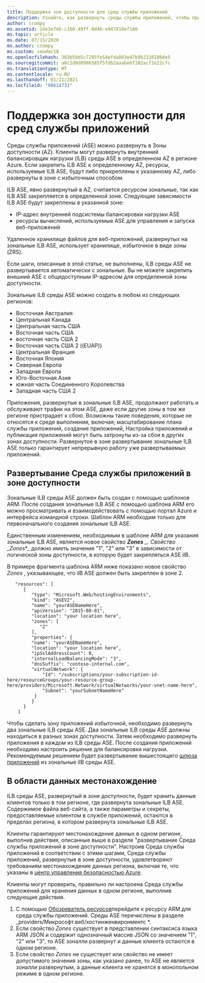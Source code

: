 ```yaml
---
title: Поддержка зон доступности для сред службы приложений
description: Узнайте, как развернуть среды службы приложений, чтобы приложения были избыточными в зоне.
author: ccompy
ms.assetid: 24e3e7eb-c160-49ff-8d46-e947818ef186
ms.topic: article
ms.date: 07/15/2020
ms.author: ccompy
ms.custom: seodec18
ms.openlocfilehash: 383b5bb5c7295fe54efda883e47b9b2338286de5
ms.sourcegitcommit: a0c1d0d0906585f5fdb2aaabe6f202acf2e22cfc
ms.translationtype: MT
ms.contentlocale: ru-RU
ms.lasthandoff: 01/21/2021
ms.locfileid: "98624731"
---
```

# <a name="availability-zone-support-for-app-service-environments"></a>Поддержка зон доступности для сред службы приложений

Среды службы приложений (ASE) можно развернуть в Зоны доступности (AZ).  Клиенты могут развернуть внутренний балансировщик нагрузки (ILB) среды ASE в определенном AZ в регионе Azure. Если закрепить ILB ASE к определенному AZ, ресурсы, используемые ILB ASE, будут либо прикреплены к указанному AZ, либо развернуты в зоне с избыточным способом.  

ILB ASE, явно развернутый в AZ, считается ресурсом зональные, так как ILB ASE закрепляется в определенной зоне. Следующие зависимости ILB ASE будут закреплены в указанной зоне:

- IP-адрес внутренней подсистемы балансировки нагрузки ASE
- ресурсы вычислений, используемые ASE для управления и запуска веб-приложений

Удаленное хранилище файлов для веб-приложений, развернутых на зональные ILB ASE, использует хранилище, избыточное в виде зоны (ZRS).

Если шаги, описанные в этой статье, не выполнены, ILB среды ASE не развертывается автоматически с зональные. Вы не можете закрепить внешний ASE с общедоступным IP-адресом для определенной зоны доступности. 

Зональные ILB среды ASE можно создать в любом из следующих регионов:

- Восточная Австралия
- Центральная Канада
- Центральная часть США
- Восточная часть США
- восточная часть США 2
- Восточная часть США 2 ((EUAP))
- Центральная Франция 
- Восточная Япония
- Северная Европа
- Западная Европа
- Юго-Восточная Азия
- южная часть Соединенного Королевства
- Западная часть США 2

Приложения, развернутые в зональные ILB ASE, продолжают работать и обслуживают трафик на этом ASE, даже если другие зоны в том же регионе пристрадает к сбою.  Возможны такие поведения, которые не относятся к среде выполнения, включая; масштабирование плана службы приложений, создание приложений, Настройка приложений и публикация приложений могут быть затронуты из-за сбоя в других зонах доступности. Развернутое в зоне развертывание зональные ILB ASE только гарантирует непрерывную работу уже развертываемых приложений.

## <a name="how-to-deploy-an-app-service-environment-in-an-availability-zone"></a>Развертывание Среда службы приложений в зоне доступности ##

Зональные ILB среды ASE должен быть создан с помощью шаблонов ARM. После создания зональные ILB ASE с помощью шаблона ARM его можно просматривать и взаимодействовать с помощью портал Azure и интерфейса командной строки.  Шаблон ARM необходим только для первоначального создания зональные ILB ASE.

Единственным изменением, необходимым в шаблоне ARM для указания зональные ILB ASE, является новое свойство ***Zones** _. Свойство _*_Zones_*_ должно иметь значение "1", "2" или "3" в зависимости от логической зоны доступности, в которую будет закрепляться ASE ilB.

В примере фрагмента шаблона ARM ниже показано новое свойство _*_Zones_*_ , указывающее, что ilB ASE должен быть закреплен в зоне 2.

```
   "resources": [
      {
         "type": "Microsoft.Web/hostingEnvironments",
         "kind": "ASEV2",
         "name": "yourASENameHere",
         "apiVersion": "2015-08-01",
         "location": "your location here",
         "zones": [
            "2"
         ],
         "properties": {
         "name": "yourASENameHere",
         "location": "your location here",
         "ipSslAddressCount": 0,
         "internalLoadBalancingMode": "3",
         "dnsSuffix": "contoso-internal.com",
         "virtualNetwork": {
             "Id": "/subscriptions/your-subscription-id-here/resourceGroups/your-resource-group-here/providers/Microsoft.Network/virtualNetworks/your-vnet-name-here",
             "Subnet": "yourSubnetNameHere"
          }
         }
      }
    ]
```

Чтобы сделать зону приложений избыточной, необходимо развернуть два зональные ILB среды ASE. Два зональные ILB среды ASE должны находиться в разных зонах доступности. Затем необходимо развернуть приложения в каждом из ILB среды ASE. После создания приложений необходимо настроить решение для балансировки нагрузки. Рекомендуемым решением будет развертывание вышестоящего [шлюза приложений](../../application-gateway/application-gateway-autoscaling-zone-redundant.md) из зональные ilB среды ASE. 

## <a name="in-region-data-residency"></a>В области данных местонахождение ##

ILB среды ASE, развернутый в зоне доступности, будет хранить данные клиентов только в том регионе, где развернута зональные ILB ASE. Содержимое файла веб-сайта, а также параметры и секреты, предоставляемые клиентом в службе приложений, остаются в пределах региона, в котором развернута зональные ILB ASE.

Клиенты гарантируют местонахождение данных в одном регионе, выполнив действия, описанные выше в разделе "развертывание Среда службы приложений в зоне доступности". Настроив Среда службы приложений в соответствии с этими шагами, Среда службы приложений, развернутые в зоне доступности, удовлетворяют требованиям местонахождение данных региона, включая те, что указаны в [центр управления безопасностью Azure](https://azuredatacentermap.azurewebsites.net/).

Клиенты могут проверить, правильно ли настроена Среда службы приложений для хранения данных в одном регионе, выполнив следующие действия. 

1. С помощью [Обозреватель ресурсов](https://resources.azure.com)перейдите к ресурсу ARM для среда службы приложений.  Среды ASE перечислены в разделе _providers/Микрософт.веб/хостинженвиронментс *.
2. Если свойство *Zones* существует в представлении синтаксиса языка ARM JSON и содержит однозначный массив JSON со значением "1", "2" или "3", то ASE зоналли развернут и данные клиента остаются в одном регионе.
2. Если свойство *Zones* не существует или свойство не имеет допустимого значения зоны, как указано ранее, то ASE не является зоналли развернутым, а данные клиента не хранятся в монопольном режиме в одном регионе.

